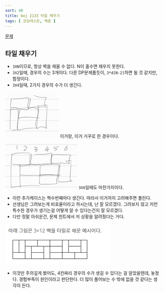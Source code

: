 ```yaml
---
sort: 40
title: boj 2133 타일 채우기
tags: [ 코딩테스트, 백준 ]
---
```


[문제](https://www.acmicpc.net/problem/2133)

## 타일 채우기

* `3XN`이므로, 항상 벽을 채울 수 없다. N이 홀수면 채우지 못한다.
* `3X2`일때, 경우의 수는 3개이다. 다른 DP문제풀듯이, `3*d[N-2]`하면 될 것 같지만, 함정이다.
* `3X4`일때, 2가지 경우의 수가 더 생긴다.

![image-20210221181933719](image-20210221181933719.png) 이거랑, 이거 거꾸로 한 경우이다.

![image-20210221182006274](image-20210221182006274.png) `3X6`일때도 마찬가지이다. 

* 이런 추가케이스는 짝수번째마다 생긴다. 따라서 이거까지 고려해주면 풀린다.
* 선생님은 그려보는게 비효율이라고 하시는데, 난 잘 모르겠다. 그려보지 않고 저런 특수한 경우가 생기는걸 어떻게 알 수 있다는건지 잘 모르겠다.
* 다만 정말 아쉬운건, 문제 힌트에서 저 상황을 알려줬다는 거다.

![image-20210221182131181](image-20210221182131181.png) 

* 이것만 주의깊게 봤어도, 4칸짜리 경우의 수가 생길 수 있다는 걸 알았을텐데, 놓쳤다. 경험부족이 원인이라고 판단한다. 더 많이 풀어보는 수 밖에 없을 것 같다는 생각이 든다.

